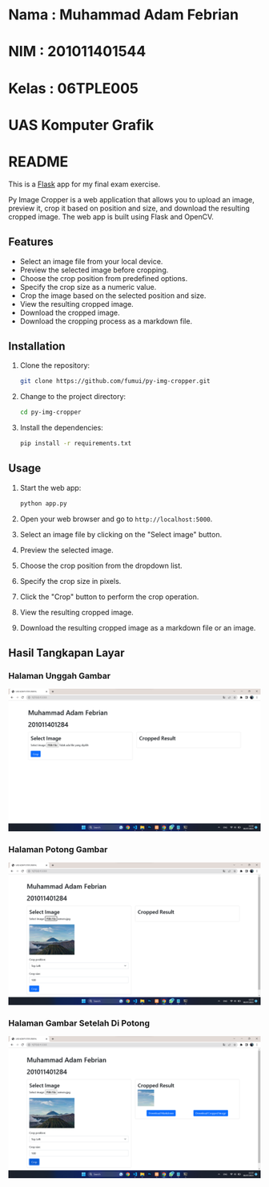 # Nama : Muhammad Adam Febrian

# NIM : 201011401544

# Kelas : 06TPLE005

# UAS Komputer Grafik

# README

This is a [Flask](http://flask.pocoo.org/) app for my final exam exercise.

Py Image Cropper is a web application that allows you to upload an image, preview it, crop it based on position and size, and download the resulting cropped image. The web app is built using Flask and OpenCV.

## Features

- Select an image file from your local device.
- Preview the selected image before cropping.
- Choose the crop position from predefined options.
- Specify the crop size as a numeric value.
- Crop the image based on the selected position and size.
- View the resulting cropped image.
- Download the cropped image.
- Download the cropping process as a markdown file.
## Installation

1. Clone the repository:

   ```bash
   git clone https://github.com/fumui/py-img-cropper.git
   ```

2. Change to the project directory:

   ```bash
   cd py-img-cropper
   ```

3. Install the dependencies:

   ```bash
   pip install -r requirements.txt
   ```

## Usage

1. Start the web app:

   ```bash
   python app.py
   ```

2. Open your web browser and go to `http://localhost:5000`.

3. Select an image file by clicking on the "Select image" button.

4. Preview the selected image.

5. Choose the crop position from the dropdown list.

6. Specify the crop size in pixels.

7. Click the "Crop" button to perform the crop operation.

8. View the resulting cropped image.

9. Download the resulting cropped image as a markdown file or an image.

## Hasil Tangkapan Layar
### Halaman Unggah Gambar
![enter image description here](https://github.com/adam17febrian/uas_komputer_grafik/blob/main/gambar/Halaman%20Utama.png)

### Halaman Potong Gambar

![enter image description here](https://github.com/adam17febrian/uas_komputer_grafik/blob/main/gambar/Halaman%20Upload.png)

### Halaman Gambar Setelah Di Potong

![enter image description here](https://github.com/adam17febrian/uas_komputer_grafik/blob/main/gambar/Halaman%20Hasil.png)

